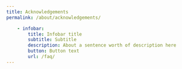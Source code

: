 ```yaml
---
title: Acknowledgements
permalink: /about/acknowledgements/

    - infobar:
        title: Infobar title
        subtitle: Subtitle
        description: About a sentence worth of description here
        button: Button text
        url: /faq/
---
```

